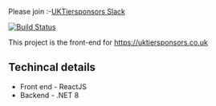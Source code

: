 Please join :-[UKTiersponsors Slack](https://join.slack.com/t/uktiersponsors/shared_invite/enQtNzU3NDIxNjExOTU4LTZlODFjNDMyZDlkNWE5NjY4OTE2OTc4NjZmMGM2NmE2MWVhMjdjMjMzYmQ2MzAzYzZhNDU4Zjc1OWZhZDc5ZDA "UKTiersponsors Slack")

[![Build Status](https://dev.azure.com/rrohithr/UKTiersponsors%20webapp/_apis/build/status/rohithnair.tier2ui?branchName=master)](https://dev.azure.com/rrohithr/UKTiersponsors%20webapp/_build/latest?definitionId=1&branchName=master)


This project is the front-end for https://uktiersponsors.co.uk

  
Techincal details
-------------------------------------------
- Front end   -   ReactJS
- Backend      -   .NET 8 






 
 
        
      
  
     
  
